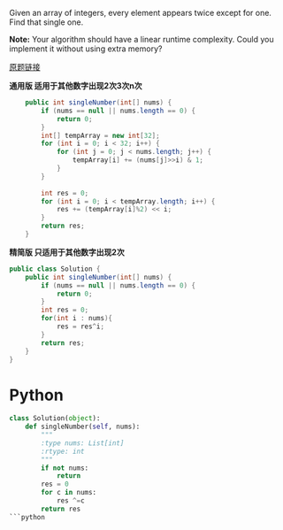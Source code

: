 Given an array of integers, every element appears twice except for one. Find that single one.

**Note:**
Your algorithm should have a linear runtime complexity. Could you implement it without using extra memory?

[原题链接](https://leetcode.com/problems/single-number/tabs/description)


**通用版 适用于其他数字出现2次3次n次**
```java
	public int singleNumber(int[] nums) {
		if (nums == null || nums.length == 0) {
			return 0;
		}
        int[] tempArray = new int[32];
        for (int i = 0; i < 32; i++) {
			for (int j = 0; j < nums.length; j++) {
				tempArray[i] += (nums[j]>>i) & 1;
			}
		}
        
        int res = 0;
        for (int i = 0; i < tempArray.length; i++) {
			res += (tempArray[i]%2) << i;
		}
        return res;
    }
```
**精简版 只适用于其他数字出现2次**
```java
public class Solution {
    public int singleNumber(int[] nums) {
        if (nums == null || nums.length == 0) {
			return 0;
		}
        int res = 0;
        for(int i : nums){
        	res = res^i;
        }
        return res;
    }
}
```

# Python
```python
class Solution(object):
    def singleNumber(self, nums):
        """
        :type nums: List[int]
        :rtype: int
        """
        if not nums:
            return
        res = 0
        for c in nums:
            res ^=c
        return res
```python
